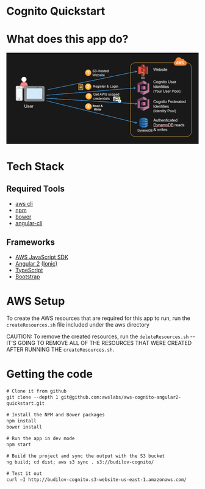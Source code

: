 Cognito Quickstart
===================================================

# What does this app do?
![QuickStart Angular2 Cognito App](/aws/cognito-quickstart-app-overview.png?raw=true)

# Tech Stack
## Required Tools
* [aws cli](http://docs.aws.amazon.com/cli/latest/userguide/installing.html)
* [npm](https://www.npmjs.com/)
* [bower](https://bower.io/)
* [angular-cli](https://github.com/angular/angular-cli)

## Frameworks
* [AWS JavaScript SDK](http://docs.aws.amazon.com/AWSJavaScriptSDK/guide/browser-intro.html)
* [Angular 2](https://angular.io/docs/ts/latest/quickstart.html) [(Ionic)](http://ionicframework.com/docs/v2/getting-started/installation/)
* [TypeScript](https://www.typescriptlang.org/docs/tutorial.html)
* [Bootstrap](http://getbootstrap.com/)

# AWS Setup
To create the AWS resources that are required for this app to run, 
run the ```createResources.sh``` file included under the aws directory

CAUTION: To remove the created resources, run the ```deleteResources.sh``` -- 
IT'S GOING TO REMOVE ALL OF THE RESOURCES THAT WERE CREATED AFTER RUNNING THE ```createResources.sh```. 

# Getting the code
```
# Clone it from github
git clone --depth 1 git@github.com:awslabs/aws-cognito-angular2-quickstart.git
```
```
# Install the NPM and Bower packages
npm install
bower install
```
```
# Run the app in dev mode
npm start
```
```
# Build the project and sync the output with the S3 bucket
ng build; cd dist; aws s3 sync . s3://budilov-cognito/
```
```
# Test it out
curl –I http://budilov-cognito.s3-website-us-east-1.amazonaws.com/
```
